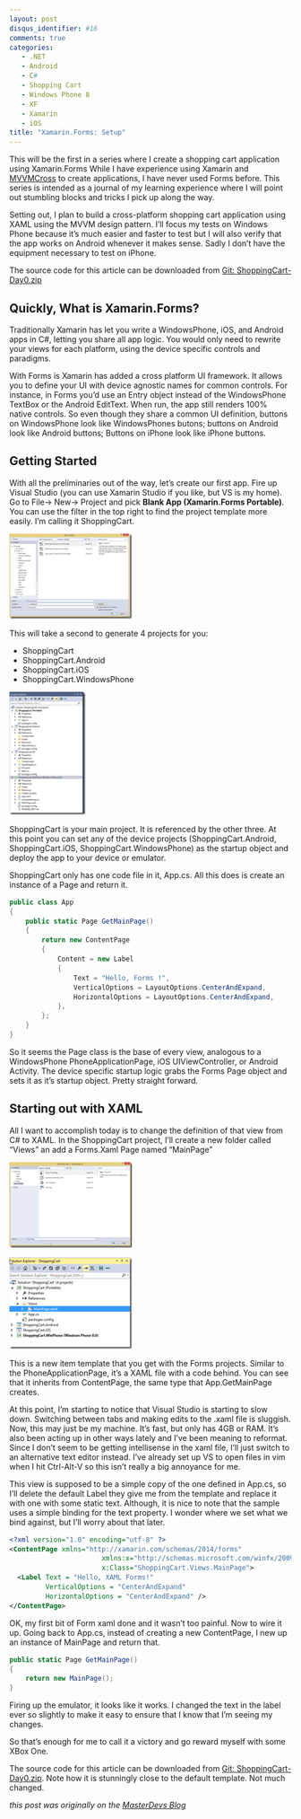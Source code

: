 ```yaml
---
layout: post
disqus_identifier: #16
comments: true
categories:
   - .NET
   - Android
   - C#
   - Shopping Cart
   - Windows Phone 8
   - XF
   - Xamarin
   - iOS
title: "Xamarin.Forms: Setup"
---
```


This will be the first in a series where I create a shopping cart application using Xamarin.Forms  While I have experience using Xamarin and [MVVMCross](https://github.com/MvvmCross/MvvmCross) to create applications, I have never used Forms before.  This series is intended as a journal of my learning experience where I will point out stumbling blocks and tricks I pick up along the way.

Setting out, I plan to build a cross-platform shopping cart application using XAML using the MVVM design pattern.  I’ll focus my tests on Windows Phone because it’s much easier and faster to test but I will also verify that the app works on Android whenever it makes sense.  Sadly I don’t have the equipment necessary to test on iPhone.

The source code for this article can be downloaded from [Git:  ShoppingCart-Day0.zip](https://github.com/jquintus/ShoppingCartXF/)

## Quickly, What is Xamarin.Forms?
Traditionally Xamarin has let you write a WindowsPhone, iOS, and Android apps in C#, letting you share all app logic.  You would only need to rewrite your views for each platform, using the device specific controls and paradigms.

With Forms is Xamarin has added a cross platform UI framework.  It allows you to define your UI with device agnostic names for common controls.  For instance, in Forms you’d use an Entry object instead of the WindowsPhone TextBox or the Android EditText.  When run, the app still renders 100% native controls.  So even though they share a common UI definition, buttons on  WindowsPhone look like WindowsPhones butons; buttons on Android look like Android buttons; Buttons on iPhone look like iPhone buttons.

## Getting Started
With all the preliminaries out of the way, let’s create our first app.  Fire up Visual Studio (you can use Xamarin Studio if you like, but VS is my home). Go to File-> New-> Project and pick **Blank App (Xamarin.Forms Portable)**.  You can use the filter in the top right to find the project template more easily.  I’m calling it ShoppingCart.

![](/images/posts/2014/2014-07-22-xamarin-forms-shopping-cart-day-0/image_thumb.png)

This will take a second to generate 4 projects for you:

* ShoppingCart
* ShoppingCart.Android
* ShoppingCart.iOS
* ShoppingCart.WindowsPhone

![](/images/posts/2014/2014-07-22-xamarin-forms-shopping-cart-day-0/image_thumb1.png)

ShoppingCart is your main project.  It is referenced by the other three.  At this point you can set any of the device projects (ShoppingCart.Android, ShoppingCart.iOS, ShoppingCart.WindowsPhone) as the startup object and deploy the app to your device or emulator.

ShoppingCart only has one code file in it, App.cs. All this does is create an instance of a Page and return it.

```csharp
public class App
{
    public static Page GetMainPage()
    {
        return new ContentPage
        {
            Content = new Label
            {
                Text = "Hello, Forms !",
                VerticalOptions = LayoutOptions.CenterAndExpand,
                HorizontalOptions = LayoutOptions.CenterAndExpand,
            },
        };
    }
}
```

So it seems the Page class is the base of every view, analogous to a WindowsPhone PhoneApplicationPage, iOS UIViewController, or Android  Activity.  The device specific startup logic grabs the Forms Page object and sets it as it’s startup object.  Pretty straight forward.

## Starting out with XAML
All I want to accomplish today is to change the definition of that view from C# to XAML.  In the ShoppingCart project, I’ll create a new folder called “Views” an add a Forms.Xaml Page named “MainPage”

![](/images/posts/2014/2014-07-22-xamarin-forms-shopping-cart-day-0/image_thumb2.png)

![](/images/posts/2014/2014-07-22-xamarin-forms-shopping-cart-day-0/image_thumb3.png)

This is a new item template that you get with the Forms projects.  Similar to the PhoneApplicationPage, it’s a XAML file with a code behind.  You can see that it inherits from ContentPage, the same type that App.GetMainPage creates.

At this point, I’m starting to notice that Visual Studio is starting to slow down. Switching between tabs and making edits to the .xaml file is sluggish.  Now, this may just be my machine.  It’s fast, but only has 4GB or RAM.  It’s also been acting up in other ways lately and I’ve been meaning to reformat.  Since I don’t seem to be getting intellisense in the xaml file, I’ll just switch to an alternative text editor instead.  I’ve already set up VS to open files in vim when I hit Ctrl-Alt-V so this isn’t really a big annoyance for me.

This view is supposed to be a simple copy of the one defined in App.cs, so I’ll delete the default Label they give me from the template and replace it with one with some static text.  Although, it is nice to note that the sample uses a simple binding for the text property.  I wonder where we set what we bind against, but I’ll worry about that later.

```xml
<?xml version="1.0" encoding="utf-8" ?>
<ContentPage xmlns="http://xamarin.com/schemas/2014/forms"
                       xmlns:x="http://schemas.microsoft.com/winfx/2009/xaml"
                       x:Class="ShoppingCart.Views.MainPage">
  <Label Text = "Hello, XAML Forms!"
         VerticalOptions = "CenterAndExpand"
         HorizontalOptions = "CenterAndExpand" />
</ContentPage>
```

OK, my first bit of Form xaml done and it wasn’t too painful.  Now to wire it up.  Going back to App.cs, instead of creating a new ContentPage, I new up an instance of MainPage and return that.

```csharp
public static Page GetMainPage()
{
    return new MainPage();
}
```

Firing up the emulator, it looks like it works.  I changed the text in the label ever so slightly to make it easy to ensure that I know that I’m seeing my changes.

So that’s enough for me to call it a victory and go reward myself with some XBox One.

The source code for this article can be downloaded from [Git:  ShoppingCart-Day0.zip](https://github.com/jquintus/ShoppingCartXF/raw/master/Archive/ShoppingCart-Day0.zip).  Note how it is stunningly close to the default template.  Not much changed.


_this post was originally on the [MasterDevs Blog](http://blog.masterdevs.com/xamarin-forms-shopping-cart-day-0/)_
